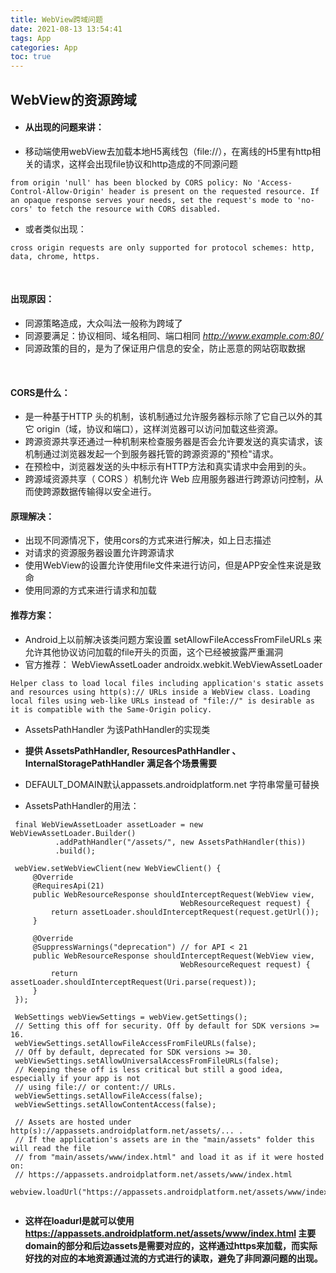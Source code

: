 ```yaml
---
title: WebView跨域问题
date: 2021-08-13 13:54:41
tags: App
categories: App
toc: true
---
```


## WebView的资源跨域

- #### 从出现的问题来讲：

- 移动端使用webView去加载本地H5离线包（file://），在离线的H5里有http相关的请求，这样会出现file协议和http造成的不同源问题

```
from origin 'null' has been blocked by CORS policy: No 'Access-Control-Allow-Origin' header is present on the requested resource. If an opaque response serves your needs, set the request's mode to 'no-cors' to fetch the resource with CORS disabled.
```

- 或者类似出现：

```
cross origin requests are only supported for protocol schemes: http, data, chrome, https.
```
﻿
#### 出现原因：

 - 同源策略造成，大众叫法一般称为跨域了
 - 同源要满足：协议相同、域名相同、端口相同  *http://www.example.com:80/*
 - 同源政策的目的，是为了保证用户信息的安全，防止恶意的网站窃取数据
 
﻿
#### ​CORS是什么：
- 是一种基于HTTP 头的机制，该机制通过允许服务器标示除了它自己以外的其它 origin（域，协议和端口），这样浏览器可以访问加载这些资源。
- 跨源资源共享还通过一种机制来检查服务器是否会允许要发送的真实请求，该机制通过浏览器发起一个到服务器托管的跨源资源的"预检"请求。
- 在预检中，浏览器发送的头中标示有HTTP方法和真实请求中会用到的头。
- 跨源域资源共享（ CORS ）机制允许 Web 应用服务器进行跨源访问控制，从而使跨源数据传输得以安全进行。
﻿

#### ​原理解决：​

- 出现不同源情况下，使用cors的方式来进行解决，如上日志描述
- 对请求的资源服务器设置允许跨源请求
- 使用WebView的设置允许使用file文件来进行访问，但是APP安全性来说是致命
- 使用同源的方式来进行请求和加载    
      
#### 推荐方案：
- Android上以前解决该类问题方案设置 setAllowFileAccessFromFileURLs 来允许其他协议访问加载的file开头的页面，这个已经被披露严重漏洞
- 官方推荐： WebViewAssetLoader   androidx.webkit.WebViewAssetLoader
        
```
Helper class to load local files including application's static assets and resources using http(s):﻿// URLs inside a WebView class. Loading local files using web-like URLs instead of ﻿"file://" is desirable as it is compatible with the Same-Origin policy.
```

- AssetsPathHandler ​为该PathHandler的实现类
-  **提供 AssetsPathHandler, ResourcesPathHandler 、InternalStoragePathHandler 满足各个场景需要**
- ﻿DEFAULT_DOMAIN默认appassets.androidplatform.net 字符串常量可替换

- AssetsPathHandler的用法：

```
 final WebViewAssetLoader assetLoader = new WebViewAssetLoader﻿.﻿Builder﻿(﻿)
          .﻿addPathHandler﻿(﻿"/assets/"﻿, new AssetsPathHandler﻿(﻿this﻿)﻿)
          .﻿build﻿(﻿)﻿;
﻿
 webView.﻿setWebViewClient﻿(﻿new WebViewClient﻿(﻿) {
     @Override
     @RequiresApi﻿(﻿21﻿)
     public WebResourceResponse shouldInterceptRequest﻿(﻿WebView view,
                                      WebResourceRequest request) {
         return assetLoader.﻿shouldInterceptRequest﻿(request.﻿getUrl﻿(﻿)﻿)﻿;
     }
﻿
     @Override
     @SuppressWarnings﻿(﻿"deprecation"﻿) // for API < 21
     public WebResourceResponse shouldInterceptRequest﻿(﻿WebView view,
                                      WebResourceRequest request) {
         return assetLoader.﻿shouldInterceptRequest﻿(﻿Uri﻿.﻿parse﻿(request)﻿)﻿;
     }
 }﻿)﻿;
﻿
 WebSettings webViewSettings = webView.﻿getSettings﻿(﻿)﻿;
 // Setting this off for security. Off by default for SDK versions >= 16.
 webViewSettings.﻿setAllowFileAccessFromFileURLs﻿(﻿false﻿)﻿;
 // Off by default, deprecated for SDK versions >= 30.
 webViewSettings.﻿setAllowUniversalAccessFromFileURLs﻿(﻿false﻿)﻿;
 // Keeping these off is less critical but still a good idea, especially if your app is not
 // using file:// or content:// URLs.
 webViewSettings.﻿setAllowFileAccess﻿(﻿false﻿)﻿;
 webViewSettings.﻿setAllowContentAccess﻿(﻿false﻿)﻿;
﻿
 // Assets are hosted under http(s)://appassets.androidplatform.net/assets/... .
 // If the application's assets are in the "main/assets" folder this will read the file
 // from "main/assets/www/index.html" and load it as if it were hosted on:
 // https://appassets.androidplatform.net/assets/www/index.html
 webview.﻿loadUrl﻿(﻿"https://appassets.androidplatform.net/assets/www/index.html"﻿)﻿;
 
```
 
 - **这样在loadurl是就可以使用 https://appassets.androidplatform.net/assets/www/index.html  主要domain的部分和后边assets是需要对应的，这样通过https来加载，而实际好找的对应的本地资源通过流的方式进行的读取，避免了非同源问题的出现。**
﻿
﻿
